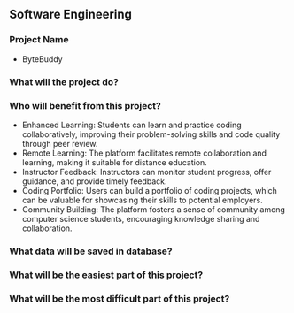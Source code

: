 ## Software Engineering

### Project Name

- ByteBuddy

### What will the project do?

### Who will benefit from this project?
- Enhanced Learning: Students can learn and practice coding collaboratively, improving their problem-solving skills and code quality through peer review. 
- Remote Learning: The platform facilitates remote collaboration and learning, making it suitable for distance education. 
- Instructor Feedback: Instructors can monitor student progress, offer guidance, and provide timely feedback. 
- Coding Portfolio: Users can build a portfolio of coding projects, which can be valuable for showcasing their skills to potential employers. 
- Community Building: The platform fosters a sense of community among computer science students, encouraging knowledge sharing and collaboration. 
### What data will be saved in database?
### What will be the easiest part of this project?
### What will be the most difficult part of this project?